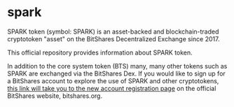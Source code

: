 # spark
SPARK token (symbol: SPARK) is an asset-backed and blockchain-traded cryptotoken "asset" on the BitShares Decentralized Exchange since 2017.

This official repository provides information about SPARK token.
 
In addition to the core system token (BTS) many, many other tokens such as SPARK are exchanged via the BitShares Dex. If you would like to sign up for a BitShares account to explore the use of SPARK and other cryptotokens, [this link will take you to the new account registration page](https://wallet.bitshares.org/?r=buy-bitcoin) on the official BitShares website, bitshares.org. 


